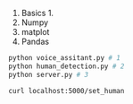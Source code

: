 1. Basics 
	1. 
2. Numpy
3. matplot
4. Pandas 

```bash
python voice_assitant.py # 1
python human_detection.py # 2
python server.py # 3
```




```bash
curl localhost:5000/set_human
```

